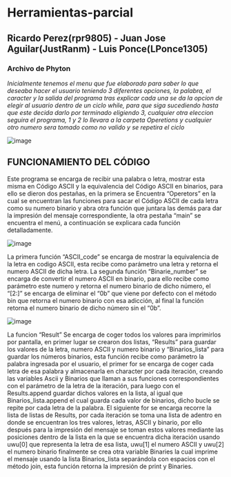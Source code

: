 # Herramientas-parcial
## Ricardo Perez(rpr9805) - Juan Jose Aguilar(JustRanm) - Luis Ponce(LPonce1305)
### Archivo de Phyton
*Inicialmente tenemos el menu que fue elaborado para saber lo que deseaba hacer el usuario teniendo 3 diferentes opciones, la palabra, el caracter y la salida del programa tras explicar cada una se da la opcion de elegir al usuario dentro de un ciclo while, para que siga sucediendo hasta que este decida darlo por terminado eligiendo 3, cualquier otra eleccion seguira el programa, 1 y 2 lo llevara a la carpeta Operetions y cualquier otro numero sera tomado como no valido y se repetira el ciclo*

![image](https://github.com/JustRanm/Herramientas-parcial/assets/147516960/42ac91ba-7345-42f1-acde-e7737749aeb0)

## FUNCIONAMIENTO DEL CÓDIGO

Este programa se encarga de recibir una  palabra o letra, mostrar esta misma en Código ASCII y la equivalencia del Código ASCII en binarios, para ello se dieron dos pestañas, en la primera se Encuentra “Operetors” en la cual se encuentran las funciones para sacar el Código ASCII de cada letra como su numero binario y abra otra función que juntara las demás para dar la impresión del mensaje correspondiente, la otra pestaña “main” se encuentra el menú, a continuación se explicara cada función detalladamente.


![image](https://github.com/JustRanm/Herramientas-parcial/assets/147520340/66c5e922-8f0c-4978-a5ea-baec9173b57b)

La primera función “ASCII_code” se encarga de mostrar la equivalencia de la letra en codigo ASCII, esta recibe como parámetro una letra y retorna el numero ASCII de dicha letra. La segunda función 
“Binarie_number” se encarga de convertir el numero ASCII en binario, para ello recibe como parámetro este numero y retorna el numero binario de dicho número, el “[2:]” se encarga de eliminar el “0b” que viene por defecto con el método bin que retorna el numero binario con esa adicción, al final la función retorna el numero binario de dicho número sin el “0b”.

![image](https://github.com/JustRanm/Herramientas-parcial/assets/147520340/cdc90055-1770-4bc7-a027-5ee3b3cc7f23)

La funcion “Result” Se encarga de coger todos los valores para imprimirlos por pantalla, en primer lugar se crearon dos listas, “Results” para guardar los valores de la letra, numero ASCII y numero binario y “Binarios_lista” para guardar los números binarios, esta función recibe como parámetro la palabra ingresada por el usuario, el primer for se encarga de coger cada letra de esa palabra y almacenarla en character por cada iteración, creando las variables Ascii y Binarios que llaman a sus funciones correspondientes con el  parámetro de la letra de la iteración, para luego con el Results.append  guardar dichos valores en la lista, al igual que Binarios_lista.append el cual guarda cada valor de binarios, dicho bucle se repite por cada letra de la palabra. El siguiente for se encarga recorre la lista de listas de Results, por cada iteración se toma una lista de adentro en donde se encuentran los tres valores, letras, ASCII y binario, por ello después para la impresión del mensaje se toman estos valores mediante las posiciones dentro de la lista en la que se encuentra dicha iteración usando uwu[0] que representa la letra de esa lista, uwu[1] el numero ASCII y uwu[2] el numero binario finalmente se crea otra variable Binaries la cual imprime el mensaje usando la lista Binarios_lista separándola con espacios con el método join, esta función retorna la impresión de print y Binaries.
